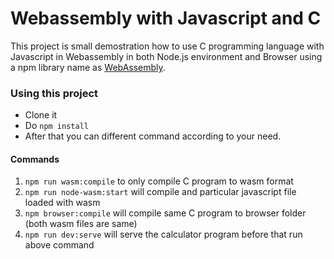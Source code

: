 # Webassembly with Javascript and C

This project is small demostration how to use C programming language with Javascript in Webassembly in both Node.js environment and Browser using a npm library name as [WebAssembly](https://github.com/dcodeIO/webassembly).

### Using this project

- Clone it
- Do `npm install`
- After that you can different command according to your need. 

#### Commands

1. `npm run wasm:compile` to only compile C program to wasm format
2. `npm run node-wasm:start` will compile and particular javascript file loaded with wasm
3. `npm browser:compile` will compile same C program to browser folder (both wasm files are same)
4. `npm run dev:serve` will serve the calculator program before that run above command  